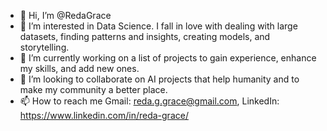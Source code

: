 - 👋 Hi, I’m @RedaGrace
- 👀 I’m interested in Data Science. I fall in love with dealing with large datasets, finding patterns and insights, creating models, and storytelling.
- 🌱 I’m currently working on a list of projects to gain experience, enhance my skills, and add new ones.
- 💞️ I’m looking to collaborate on AI projects that help humanity and to make my community a better place.
- 📫 How to reach me Gmail: reda.g.grace@gmail.com, LinkedIn: https://www.linkedin.com/in/reda-grace/

<!---
RedaGrace/RedaGrace is a ✨ special ✨ repository because its `README.md` (this file) appears on your GitHub profile.
You can click the Preview link to take a look at your changes.
--->

